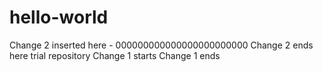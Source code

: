# hello-world
Change 2 inserted here - 
000000000000000000000000
Change 2 ends here
trial repository
Change 1 starts
Change 1 ends
